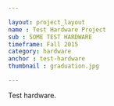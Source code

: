 ```yaml
---

layout: project_layout
name : Test Hardware Project
sub : SOME TEST HARDWARE
timeframe: Fall 2015
category: hardware
anchor : test-hardware
thumbnail : graduation.jpg

---
```


Test hardware.

<!--
![alt text](/res/img/graduation.jpg)
-->
